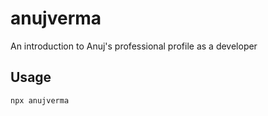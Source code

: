 anujverma
=====

An introduction to Anuj's professional profile as a developer

Usage
-----

``` js
npx anujverma
```

